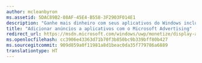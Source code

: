```yaml
---
author: mcleanbyron
ms.assetid: 5DAC89B2-08AF-45E4-B558-3F2903F014E1
description: "Ganhe mais dinheiro com seus aplicativos do Windows incluindo anúncios com vídeo e banners do Microsoft Advertising. Os anúncios são exibidos em aplicativos do Windows para computadores, tablets e telefones. Você pode monitorar o desempenho do anúncio em tempo real usando o painel do Centro de Desenvolvimento do Windows."
title: "Adicionar anúncios a aplicativos com o Microsoft Advertising"
redirect_url: https://msdn.microsoft.com/windows/uwp/monetize/display-ads-in-your-app
ms.openlocfilehash: cc3906e43363d71b70f3b850bc9b339bff80b427
ms.sourcegitcommit: 909d859a0f11981a8d1beac0da35f779786a6889
translationtype: HT
---
```

